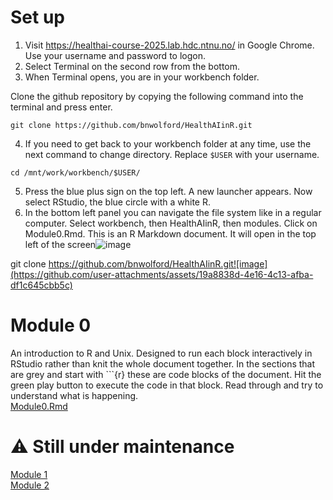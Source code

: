 # Set up

1. Visit https://healthai-course-2025.lab.hdc.ntnu.no/ in Google Chrome. Use your username and password to logon.  
2. Select Terminal on the second row from the bottom.  
3. When Terminal opens, you are in your workbench folder.  

Clone the github repository by copying the following command into the terminal and press enter.  

`git clone https://github.com/bnwolford/HealthAIinR.git`  

4. If you need to get back to your workbench folder at any time, use the next command to change directory. Replace `$USER` with your username.  

`cd /mnt/work/workbench/$USER/`  

5. Press the blue plus sign on the top left. A new launcher appears. Now select RStudio, the blue circle with a white R.
6. In the bottom left panel you can navigate the file system like in a regular computer. Select workbench, then HealthAIinR, then modules. Click on Module0.Rmd. This is an R Markdown document. It will open in the top left of the screen![image](https://github.com/user-attachments/assets/50628aa4-c654-4046-87b9-ead45d56d87e)  



git clone https://github.com/bnwolford/HealthAIinR.git![image](https://github.com/user-attachments/assets/19a8838d-4e16-4c13-afba-df1c645cbb5c)


# Module 0
An introduction to R and Unix. Designed to run each block interactively in RStudio rather than knit the whole document together. In the sections that are grey and start with ```{r} these are code blocks of the document. Hit the green play button to execute the code in that block. Read through and try to understand what is happening.  
[Module0.Rmd](https://github.com/bnwolford/HealthAIinR/blob/main/modules/Module0.Rmd)  


# :warning: Still under maintenance  
[Module 1](https://github.com/bnwolford/HealthAIinR/blob/main/modules/Module1.Rmd)  
[Module 2](https://github.com/bnwolford/HealthAIinR/blob/main/modules/Module2.Rmd)  
